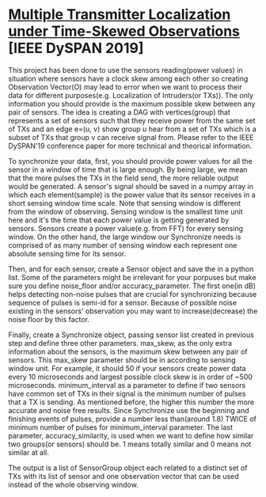 # [Multiple Transmitter Localization under Time-Skewed Observations](https://www3.cs.stonybrook.edu/~mdasari/assets/pdf/dyspan19.pdf) [IEEE DySPAN 2019]

This project has been done to use the sensors reading(power values) in situation where sensors have a clock skew among each other so creating Observation Vector(O) may lead to error when we want to process their data for different purposes(e.g. Localization of Intruders(or TXs)).
The only information you should provide is the maximum possible skew between any pair of sensors.
The idea is creating a DAG with vertices(group) that represents a set of sensors such that they receive power from the same set of TXs and an edge e=(u, v) show group u hear from a set of TXs which is a subset of TXs that group v can receive signal from. Please refer to the IEEE DySPAN'19 conference paper for more technical and theorical information.
 
To synchronize your data, first, you should provide power values for all the sensor in a window of time that is large enough. By being large, we mean that the more pulses the TXs in the field send, the more reliable output would be generated. A sensor's signal should be saved in a numpy array in which each element(sample) is the power value that its sensor receives in a short sensing window time scale. Note that sensing window is different from the window of observing. Sensing window is the smallest time unit here and it's the time that each power value is getting generated by sensors. Sensors create a power value(e.g. from FFT) for every sensing window. On the other hand, the large window our Synchronize needs is comprised of as many number of sensing window each represent one absolute sensing time for its sensor.

Then, and for each sensor, create a Sensor object and save the in a python list. Some of the parameters might be irrelevant for your porpuses but make sure you define noise_floor and/or accuracy_parameter. The first one(in dB) helps detecting non-noise pulses that are crucial for synchronizing because sequence of pulses is semi-id for a sensor. Because of possible noise existing in the sensors' observation you may want to increase(decrease) the noise floor by this factor.

Finally, create a Synchronize object, passing sensor list created in previous step and define three other parameters.
max_skew, as the only extra information about the sensors, is the maximum skew between any pair of sensors. This max_skew parameter should be in according to sensing window unit. For example, it should 50 if your sensors create power data every 10 microseconds and largest possible clock skew is in order of ~500 microseconds. minimum_interval as a parameter to define if two sensors have common set of TXs in their signal is the minimum number of pulses that a TX is sending. As mentioned before, the higher this number the more accurate and noise free results. Since Synchronize use the beginning and finishing events of pulses, provide a number less than(around 1.8) TWICE of minimum number of pulses for minimum_interval parameter. The last parameter, accuracy_similarity, is used when we want to define how similar two groups(or sensors) should be. 1 means totally similar and 0 means not similar at all.

The output is a list of SensorGroup object each related to a distinct set of TXs with its list of sensor and one observation vector that can be used instead of the whole observing window.
